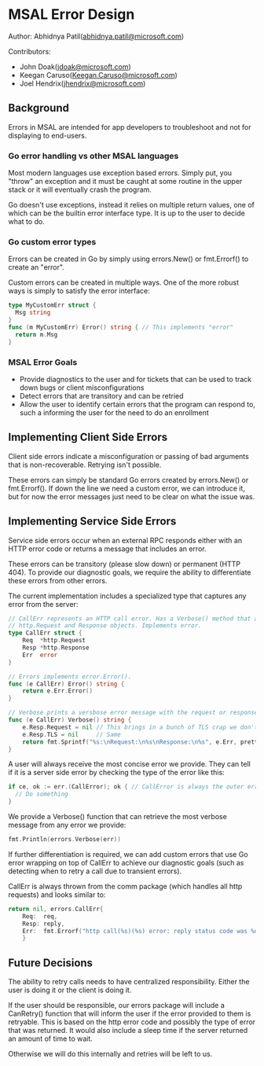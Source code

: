 # MSAL Error Design

Author: Abhidnya Patil(abhidnya.patil@microsoft.com)

Contributors:

- John Doak(jdoak@microsoft.com)
- Keegan Caruso(Keegan.Caruso@microsoft.com)
- Joel Hendrix(jhendrix@microsoft.com)

## Background

Errors in MSAL are intended for app developers to troubleshoot and not for displaying to end-users.

### Go error handling vs other MSAL languages

Most modern languages use exception based errors. Simply put, you "throw" an exception and it must be caught at some routine in the upper stack or it will eventually crash the program.

Go doesn't use exceptions, instead it relies on multiple return values, one of which can be the builtin error interface type. It is up to the user to decide what to do.

### Go custom error types

Errors can be created in Go by simply using errors.New() or fmt.Errorf() to create an "error".

Custom errors can be created in multiple ways. One of the more robust ways is simply to satisfy the error interface:

```go
type MyCustomErr struct {
  Msg string
}
func (m MyCustomErr) Error() string { // This implements "error"
  return m.Msg
}
```

### MSAL Error Goals

- Provide diagnostics to the user and for tickets that can be used to track down bugs or client misconfigurations
- Detect errors that are transitory and can be retried
- Allow the user to identify certain errors that the program can respond to, such a informing the user for the need to do an enrollment
  
## Implementing Client Side Errors

Client side errors indicate a misconfiguration or passing of bad arguments that is non-recoverable. Retrying isn't possible.

These errors can simply be standard Go errors created by errors.New() or fmt.Errorf(). If down the line we need a custom error, we can introduce it, but for now the error messages just need to be clear on what the issue was.

## Implementing Service Side Errors

Service side errors occur when an external RPC responds either with an HTTP error code or returns a message that includes an error.

These errors can be transitory (please slow down) or permanent (HTTP 404).  To provide our diagnostic goals, we require the ability to differentiate these errors from other errors.

The current implementation includes a specialized type that captures any error from the server:

```go
// CallErr represents an HTTP call error. Has a Verbose() method that allows getting the
// http.Request and Response objects. Implements error.
type CallErr struct {
    Req  *http.Request
    Resp *http.Response
    Err  error
}

// Errors implements error.Error().
func (e CallErr) Error() string {
    return e.Err.Error()
}

// Verbose prints a versbose error message with the request or response.
func (e CallErr) Verbose() string {
    e.Resp.Request = nil // This brings in a bunch of TLS crap we don't need
    e.Resp.TLS = nil     // Same
    return fmt.Sprintf("%s:\nRequest:\n%s\nResponse:\n%s", e.Err, prettyConf.Sprint(e.Req), prettyConf.Sprint(e.Resp))
}
```

A user will always receive the most concise error we provide.  They can tell if it is a server side error by checking the type of the error like this:

```go
if ce, ok := err.(CallError); ok { // CallError is always the outer error
  // Do something
}
```

We provide a Verbose() function that can retrieve the most verbose message from any error we provide:

```go
fmt.Println(errors.Verbose(err))
```

If further differentiation is required, we can add custom errors that use Go error wrapping on top of CallErr to achieve our diagnostic goals (such as detecting when to retry a call due to transient errors).  

CallErr is always thrown from the comm package (which handles all http requests) and looks similar to:

```go
return nil, errors.CallErr{
    Req:  req,
    Resp: reply,
    Err:  fmt.Errorf("http call(%s)(%s) error: reply status code was %d:\n%s", req.URL.String(), req.Method, reply.StatusCode, ErrorResponse), //ErrorResponse is the json body extracted from the http response
    }
```

## Future Decisions

The ability to retry calls needs to have centralized responsibility. Either the user is doing it or the client is doing it.  

If the user should be responsible, our errors package will include a CanRetry() function that will inform the user if the error provided to them is retryable.  This is based on the http error code and possibly the type of error that was returned.  It would also include a sleep time if the server returned an amount of time to wait.

Otherwise we will do this internally and retries will be left to us.
